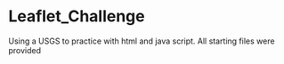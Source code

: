 # Leaflet_Challenge
Using a USGS to practice with html and java script. All starting files were provided
